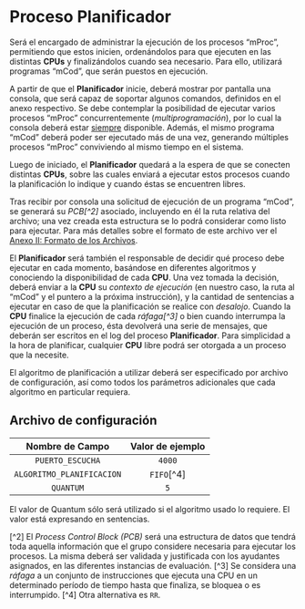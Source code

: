 # Proceso Planificador

Será el encargado de administrar la ejecución de los procesos “mProc”, permitiendo que estos inicien, ordenándolos para que ejecuten en las distintas **CPUs** y finalizándolos cuando sea necesario. Para ello, utilizará programas “mCod”, que serán puestos en ejecución. 

A partir de que el **Planificador** inicie, deberá mostrar por pantalla una consola, que será capaz de soportar algunos comandos, definidos en el anexo respectivo. Se debe contemplar la posibilidad de ejecutar varios procesos “mProc” concurrentemente (_multiprogramación_), por lo cual la consola deberá estar <u>siempre</u> disponible. Además, el mismo programa “mCod” deberá poder ser ejecutado más de una vez,  generando múltiples procesos “mProc” conviviendo al mismo tiempo en el sistema.

Luego de iniciado, el **Planificador** quedará a la espera de que se conecten distintas **CPUs**, sobre las cuales enviará a ejecutar estos procesos cuando la planificación lo indique y cuando éstas se encuentren libres.

Tras recibir por consola una solicitud de ejecución de un programa “mCod”, se generará su _PCB[^2]_ asociado, incluyendo en él la ruta relativa del archivo; una vez creada esta estructura se lo podrá considerar como listo para ejecutar. Para más detalles sobre el formato de este archivo ver el [Anexo II: Formato de los Archivos](anexo_ii_formato_de_los_archivos.md).

El **Planificador** será también el responsable de decidir qué proceso debe ejecutar en cada momento, basándose en diferentes algoritmos y conociendo la disponibilidad de cada **CPU**. Una vez tomada la decisión, deberá enviar a la **CPU** su _contexto de ejecución_ (en nuestro caso, la ruta al “mCod” y el puntero a la próxima instrucción), y la cantidad de sentencias a ejecutar en caso de que la planificación se realice con _desalojo_. Cuando la **CPU** finalice la ejecución de cada *ráfaga[^3]* o bien cuando interrumpa la ejecución de un proceso, ésta devolverá una serie de mensajes, que deberán ser escritos en el log del proceso **Planificador**. Para simplicidad a la hora de planificar, cualquier **CPU** libre podrá ser otorgada a un proceso que la necesite.

El algoritmo de planificación a utilizar deberá ser especificado por archivo de configuración, así como todos los parámetros adicionales que cada algoritmo en particular requiera.

## Archivo de configuración

| Nombre de Campo           | Valor de ejemplo |
|:-------------------------:|:----------------:|
| `PUERTO_ESCUCHA`          | `4000`           |
| `ALGORITMO_PLANIFICACION` | `FIFO`[^4]       |
| `QUANTUM`                 | `5`              |

El valor de Quantum sólo será utilizado si el algoritmo usado lo requiere. El valor está expresando en sentencias.

[^2] El _Process Control Block (PCB)_ será una estructura de datos que tendrá toda aquella información que el grupo considere necesaria para ejecutar los procesos. La misma deberá ser validada y justificada con los ayudantes asignados, en las diferentes instancias de evaluación.
[^3] Se considera una _ráfaga_ a un conjunto de instrucciones que ejecuta una CPU en un determinado período de tiempo hasta que finaliza, se bloquea o es interrumpido.
[^4] Otra alternativa es `RR`.